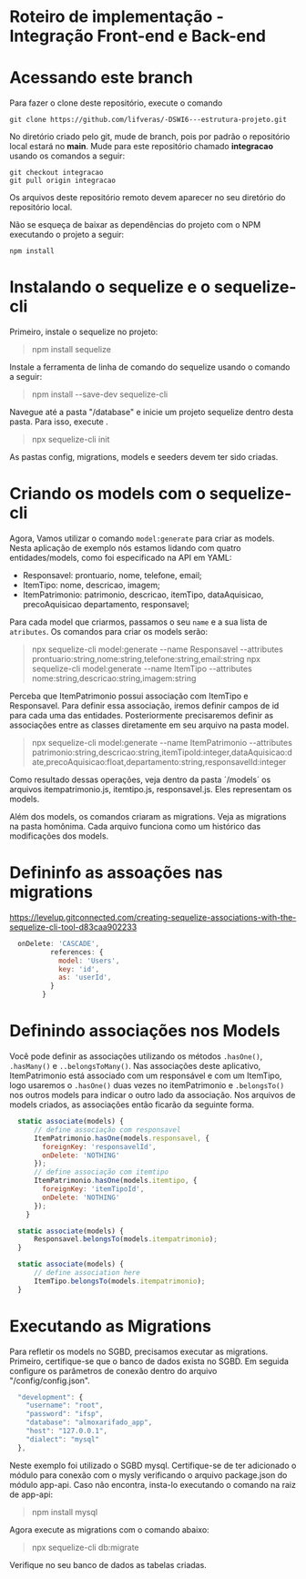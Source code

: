 # Roteiro de implementação - Integração Front-end e Back-end
# Acessando este branch

Para fazer o clone deste repositório, execute o comando

```git
git clone https://github.com/lifveras/-DSWI6---estrutura-projeto.git
```

No diretório criado pelo git, mude de branch, pois por padrão o repositório local estará no **main**. Mude para este repositório chamado **integracao** usando os comandos a seguir:

```git
git checkout integracao
git pull origin integracao
```

Os arquivos deste repositório remoto devem aparecer no seu diretório do repositório local.

Não se esqueça de baixar as dependências do projeto com o NPM executando o projeto a seguir:

```git
npm install
```

# Instalando o sequelize e o sequelize-cli

 Primeiro, instale o sequelize no projeto:

 > npm install sequelize

Instale a ferramenta de linha de comando do sequelize usando o comando a seguir:

> npm install --save-dev sequelize-cli

Navegue até a pasta "/database" e inicie um projeto sequelize dentro desta pasta. Para isso, execute .

> npx sequelize-cli init

As pastas config, migrations, models e seeders devem ter sido criadas.

# Criando os models com o sequelize-cli

Agora, Vamos utilizar o comando `model:generate` para criar as models. Nesta aplicação de exemplo nós estamos lidando com quatro entidades/models, como foi especificado na API em YAML:

- Responsavel: prontuario, nome, telefone, email;
- ItemTipo: nome, descricao, imagem;
- ItemPatrimonio: patrimonio, descricao, itemTipo, dataAquisicao, precoAquisicao departamento, responsavel;

Para cada model que criarmos, passamos o seu `name` e a sua lista de `atributes`. Os comandos para criar os models serão:

> npx sequelize-cli model:generate --name Responsavel --attributes prontuario:string,nome:string,telefone:string,email:string
> npx sequelize-cli model:generate --name ItemTipo --attributes nome:string,descricao:string,imagem:string

Perceba que ItemPatrimonio possui associação com ItemTipo e Responsavel. Para definir essa associação, iremos definir campos de id para cada uma das entidades. Posteriormente precisaremos definir as associações entre as classes diretamente em seu arquivo na pasta model.

> npx sequelize-cli model:generate --name ItemPatrimonio --attributes patrimonio:string,descricao:string,itemTipoId:integer,dataAquisicao:date,precoAquisicao:float,departamento:string,responsavelId:integer

Como resultado dessas operações, veja dentro da pasta ´/models´ os arquivos itempatrimonio.js, itemtipo.js, responsavel.js. Eles representam os models.

Além dos models, os comandos criaram as migrations. Veja as migrations na pasta homônima. Cada arquivo funciona como um histórico das modificações dos models.

# Defininfo as assoações nas migrations

https://levelup.gitconnected.com/creating-sequelize-associations-with-the-sequelize-cli-tool-d83caa902233
```javascript
  onDelete: 'CASCADE',
          references: {
            model: 'Users',
            key: 'id',
            as: 'userId',
          }
        }
```

# Definindo associações nos Models

Você pode definir as associações utilizando os métodos `.hasOne()`, `.hasMany()` e `..belongsToMany()`. Nas associações deste aplicativo, ItemPatrimonio está associado com um responsável e com um ItemTipo, logo usaremos o `.hasOne()` duas vezes no itemPatrimonio e `.belongsTo()` nos outros models para indicar o outro lado da associação. Nos arquivos de models criados, as associações então ficarão da seguinte forma.

```javascript
  static associate(models) {
      // define associação com responsavel
      ItemPatrimonio.hasOne(models.responsavel, {
        foreignKey: 'responsavelId',
        onDelete: 'NOTHING'
      });
      // define associação com itemtipo
      ItemPatrimonio.hasOne(models.itemtipo, {
        foreignKey: 'itemTipoId',
        onDelete: 'NOTHING'
      });
    }
```

```javascript
  static associate(models) {
      Responsavel.belongsTo(models.itempatrimonio);
  }
```

```javascript
  static associate(models) {
      // define association here
      ItemTipo.belongsTo(models.itempatrimonio);
  }
```

# Executando as Migrations

Para refletir os models no SGBD, precisamos executar as migrations. Primeiro, certifique-se que o banco de dados exista no SGBD. Em seguida configure os parâmetros de conexão dentro do arquivo "/config/config.json".

```javascript
  "development": {
    "username": "root",
    "password": "ifsp",
    "database": "almoxarifado_app",
    "host": "127.0.0.1",
    "dialect": "mysql"
  },
```

Neste exemplo foi utilizado o SGBD mysql. Certifique-se de ter adicionado o módulo para conexão com o mysly verificando o arquivo package.json do módulo app-api. Caso não encontra, insta-lo executando o comando na raiz de app-api:

> npm install mysql

Agora execute as migrations com o comando abaixo:

> npx sequelize-cli db:migrate 

Verifique no seu banco de dados as tabelas criadas.

